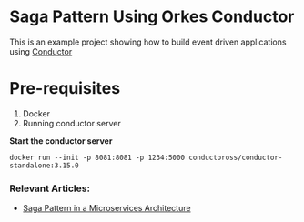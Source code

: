 # Saga Pattern Using Orkes Conductor

This is an example project showing how to build event driven applications
using [Conductor](https://github.com/conductor-oss/conductor)

# Pre-requisites

1. Docker
2. Running conductor server

**Start the conductor server**

```shell
docker run --init -p 8081:8081 -p 1234:5000 conductoross/conductor-standalone:3.15.0
```

### Relevant Articles:

- [Saga Pattern in a Microservices Architecture](https://www.baeldung.com/orkes-conductor-saga-pattern-spring-boot)
